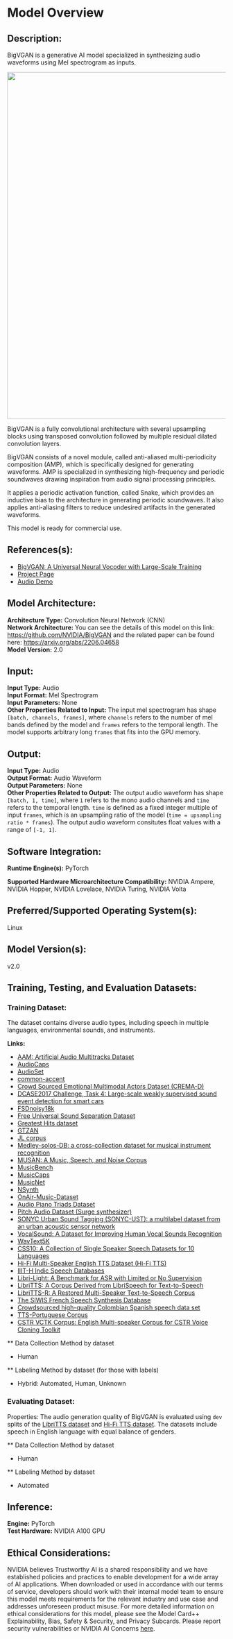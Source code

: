 # Model Overview

## Description:
BigVGAN is a generative AI model specialized in synthesizing audio waveforms using Mel spectrogram as inputs.

<center><img src="https://user-images.githubusercontent.com/15963413/218609148-881e39df-33af-4af9-ab95-1427c4ebf062.png" width="800"></center>

BigVGAN is a fully convolutional architecture with several upsampling blocks using transposed convolution followed by multiple residual dilated convolution layers. 

BigVGAN consists of a novel module, called anti-aliased multi-periodicity composition (AMP), which is specifically designed for generating waveforms. AMP is specialized in synthesizing high-frequency and periodic soundwaves drawing inspiration from audio signal processing principles.

It applies a periodic activation function, called Snake, which provides an inductive bias to the architecture in generating periodic soundwaves. It also applies anti-aliasing filters to reduce undesired artifacts in the generated waveforms. <br>

This model is ready for commercial use.<br>


## References(s):
* [BigVGAN: A Universal Neural Vocoder with Large-Scale Training](https://arxiv.org/abs/2206.04658)  <br>
* [Project Page](https://research.nvidia.com/labs/adlr/projects/bigvgan/)  <br> 
* [Audio Demo](https://bigvgan-demo.github.io/)  <br> 

## Model Architecture:
**Architecture Type:** Convolution Neural Network (CNN) <br>
**Network Architecture:** You can see the details of this model on this link: https://github.com/NVIDIA/BigVGAN and the related paper can be found here: https://arxiv.org/abs/2206.04658<br>
**Model Version:** 2.0 <br>

## Input:
**Input Type:** Audio <br>
**Input Format:** Mel Spectrogram <br>
**Input Parameters:** None <br>
**Other Properties Related to Input:** The input mel spectrogram has shape `[batch, channels, frames]`, where `channels` refers to the number of mel bands defined by the model and `frames` refers to the temporal length. The model supports arbitrary long `frames` that fits into the GPU memory.  

## Output:
**Input Type:** Audio <br>
**Output Format:** Audio Waveform <br>
**Output Parameters:** None <br>
**Other Properties Related to Output:** The output audio waveform has shape `[batch, 1, time]`, where `1` refers to the mono audio channels and `time` refers to the temporal length. `time` is defined as a fixed integer multiple of input `frames`, which is an upsampling ratio of the model (`time = upsampling ratio * frames`). The output audio waveform consitutes float values with a range of `[-1, 1]`.

## Software Integration:
**Runtime Engine(s):** PyTorch

**Supported Hardware Microarchitecture Compatibility:** NVIDIA Ampere, NVIDIA Hopper, NVIDIA Lovelace, NVIDIA Turing, NVIDIA Volta <br>


## Preferred/Supported Operating System(s):
Linux


## Model Version(s):
v2.0

## Training, Testing, and Evaluation Datasets:

### Training Dataset:
The dataset contains diverse audio types, including speech in multiple languages, environmental sounds, and instruments.

**Links:**
* [AAM: Artificial Audio Multitracks Dataset](https://zenodo.org/records/5794629)
* [AudioCaps](https://audiocaps.github.io/)
* [AudioSet](https://research.google.com/audioset/index.html)
* [common-accent](https://huggingface.co/datasets/DTU54DL/common-accent)
* [Crowd Sourced Emotional Multimodal Actors Dataset (CREMA-D)](https://ieeexplore.ieee.org/document/6849440)
* [DCASE2017 Challenge, Task 4: Large-scale weakly supervised sound event detection for smart cars](https://dcase.community/challenge2017/task-large-scale-sound-event-detection)
* [FSDnoisy18k](https://zenodo.org/records/2529934)
* [Free Universal Sound Separation Dataset](https://zenodo.org/records/3694384)
* [Greatest Hits dataset](https://andrewowens.com/vis/)
* [GTZAN](https://ieeexplore.ieee.org/document/1021072)
* [JL corpus](https://www.kaggle.com/datasets/tli725/jl-corpus)
* [Medley-solos-DB: a cross-collection dataset for musical instrument recognition](https://zenodo.org/records/3464194)
* [MUSAN: A Music, Speech, and Noise Corpus](https://www.openslr.org/17/)
* [MusicBench](https://huggingface.co/datasets/amaai-lab/MusicBench)
* [MusicCaps](https://www.kaggle.com/datasets/googleai/musiccaps)
* [MusicNet](https://www.kaggle.com/datasets/imsparsh/musicnet-dataset)
* [NSynth](https://magenta.tensorflow.org/datasets/nsynth)
* [OnAir-Music-Dataset](https://github.com/sevagh/OnAir-Music-Dataset)
* [Audio Piano Triads Dataset](https://zenodo.org/records/4740877)
* [Pitch Audio Dataset (Surge synthesizer)](https://zenodo.org/records/4677097)
* [SONYC Urban Sound Tagging (SONYC-UST): a multilabel dataset from an urban acoustic sensor network](https://zenodo.org/records/3966543)
* [VocalSound: A Dataset for Improving Human Vocal Sounds Recognition](https://arxiv.org/abs/2205.03433)
* [WavText5K](https://github.com/microsoft/WavText5K)
* [CSS10: A Collection of Single Speaker Speech Datasets for 10 Languages](https://github.com/Kyubyong/css10)
* [Hi-Fi Multi-Speaker English TTS Dataset (Hi-Fi TTS)](https://www.openslr.org/109/)
* [IIIT-H Indic Speech Databases](http://festvox.org/databases/iiit_voices/)
* [Libri-Light: A Benchmark for ASR with Limited or No Supervision](https://arxiv.org/abs/1912.07875)
* [LibriTTS: A Corpus Derived from LibriSpeech for Text-to-Speech](https://www.openslr.org/60)
* [LibriTTS-R: A Restored Multi-Speaker Text-to-Speech Corpus](https://www.openslr.org/141/)
* [The SIWIS French Speech Synthesis Database](https://datashare.ed.ac.uk/handle/10283/2353)
* [Crowdsourced high-quality Colombian Spanish speech data set](https://openslr.org/72/)
* [TTS-Portuguese Corpus](https://github.com/Edresson/TTS-Portuguese-Corpus)
* [CSTR VCTK Corpus: English Multi-speaker Corpus for CSTR Voice Cloning Toolkit](https://datashare.ed.ac.uk/handle/10283/3443)

** Data Collection Method by dataset <br>
* Human <br>

** Labeling Method by dataset (for those with labels) <br>
* Hybrid: Automated, Human, Unknown <br>

### Evaluating Dataset:

Properties: The audio generation quality of BigVGAN is evaluated using `dev` splits of the [LibriTTS dataset](https://www.openslr.org/60/) and [Hi-Fi TTS dataset](https://www.openslr.org/109/). The datasets include speech in English language with equal balance of genders.

** Data Collection Method by dataset <br>
* Human <br>

** Labeling Method by dataset <br>
* Automated <br>


## Inference:
**Engine:** PyTorch <br>
**Test Hardware:** NVIDIA A100 GPU <br>

## Ethical Considerations:
NVIDIA believes Trustworthy AI is a shared responsibility and we have established policies and practices to enable development for a wide array of AI applications.  When downloaded or used in accordance with our terms of service, developers should work with their internal model team to ensure this model meets requirements for the relevant industry and use case and addresses unforeseen product misuse.  For more detailed information on ethical considerations for this model, please see the Model Card++ Explainability, Bias, Safety & Security, and Privacy Subcards.  Please report security vulnerabilities or NVIDIA AI Concerns [here](https://www.nvidia.com/en-us/support/submit-security-vulnerability/).


